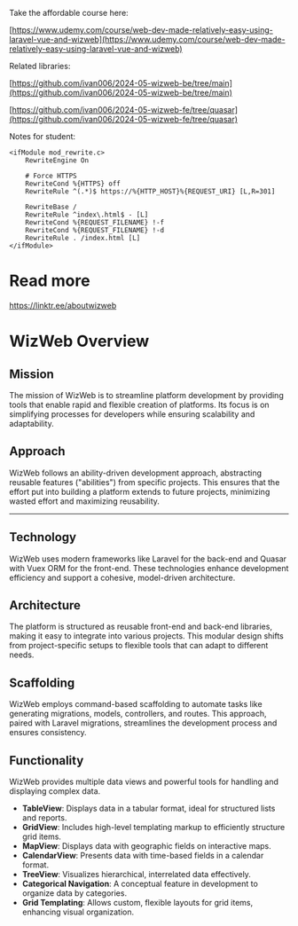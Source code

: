 Take the affordable course here:

[https://www.udemy.com/course/web-dev-made-relatively-easy-using-laravel-vue-and-wizweb](https://www.udemy.com/course/web-dev-made-relatively-easy-using-laravel-vue-and-wizweb)

Related libraries:

[https://github.com/ivan006/2024-05-wizweb-be/tree/main](https://github.com/ivan006/2024-05-wizweb-be/tree/main)

[https://github.com/ivan006/2024-05-wizweb-fe/tree/quasar](https://github.com/ivan006/2024-05-wizweb-fe/tree/quasar)

Notes for student:

```
<ifModule mod_rewrite.c>
    RewriteEngine On

    # Force HTTPS
    RewriteCond %{HTTPS} off
    RewriteRule ^(.*)$ https://%{HTTP_HOST}%{REQUEST_URI} [L,R=301]

    RewriteBase /
    RewriteRule ^index\.html$ - [L]
    RewriteCond %{REQUEST_FILENAME} !-f
    RewriteCond %{REQUEST_FILENAME} !-d
    RewriteRule . /index.html [L]
</ifModule>
```

# Read more

https://linktr.ee/aboutwizweb


# WizWeb Overview

## Mission  
The mission of WizWeb is to streamline platform development by providing tools that enable rapid and flexible creation of platforms. Its focus is on simplifying processes for developers while ensuring scalability and adaptability.

## Approach  
WizWeb follows an ability-driven development approach, abstracting reusable features ("abilities") from specific projects. This ensures that the effort put into building a platform extends to future projects, minimizing wasted effort and maximizing reusability.

---

## Technology  
WizWeb uses modern frameworks like Laravel for the back-end and Quasar with Vuex ORM for the front-end. These technologies enhance development efficiency and support a cohesive, model-driven architecture.

## Architecture  
The platform is structured as reusable front-end and back-end libraries, making it easy to integrate into various projects. This modular design shifts from project-specific setups to flexible tools that can adapt to different needs.

## Scaffolding  
WizWeb employs command-based scaffolding to automate tasks like generating migrations, models, controllers, and routes. This approach, paired with Laravel migrations, streamlines the development process and ensures consistency.

## Functionality  
WizWeb provides multiple data views and powerful tools for handling and displaying complex data.

- **TableView**: Displays data in a tabular format, ideal for structured lists and reports.  
- **GridView**: Includes high-level templating markup to efficiently structure grid items.  
- **MapView**: Displays data with geographic fields on interactive maps.  
- **CalendarView**: Presents data with time-based fields in a calendar format.  
- **TreeView**: Visualizes hierarchical, interrelated data effectively.  
- **Categorical Navigation**: A conceptual feature in development to organize data by categories.  
- **Grid Templating**: Allows custom, flexible layouts for grid items, enhancing visual organization.

